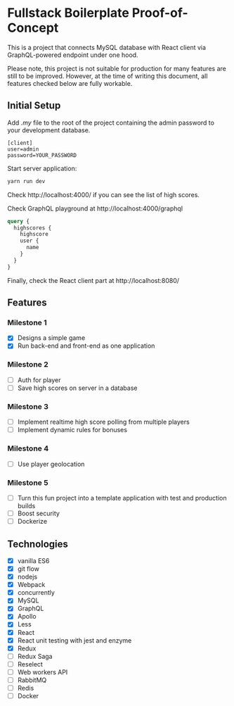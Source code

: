 # Fullstack Boilerplate Proof-of-Concept

This is a project that connects MySQL database with React client via GraphQL-powered endpoint under one hood.

Please note, this project is not suitable for production for many features are still to be improved. However, at the time of writing this document, all features checked below are fully workable.

## Initial Setup

Add _.my_ file to the root of the project containing the admin password to your development database.

```text
[client]
user=admin
password=YOUR_PASSWORD
```

Start server application:

```bash
yarn run dev
```

Check http://localhost:4000/ if you can see the list of high scores.

Check GraphQL playground at http://localhost:4000/graphql

```graphql
query {
  highscores {
    highscore
    user {
      name
    }
  }
}
```

Finally, check the React client part at http://localhost:8080/

## Features

### Milestone 1

- [x] Designs a simple game
- [x] Run back-end and front-end as one application

### Milestone 2

- [ ] Auth for player
- [ ] Save high scores on server in a database

### Milestone 3

- [ ] Implement realtime high score polling from multiple players
- [ ] Implement dynamic rules for bonuses

### Milestone 4

- [ ] Use player geolocation

### Milestone 5

- [ ] Turn this fun project into a template application with test and production builds
- [ ] Boost security
- [ ] Dockerize

## Technologies

- [x] vanilla ES6
- [x] git flow
- [x] nodejs
- [x] Webpack
- [x] concurrently
- [x] MySQL
- [x] GraphQL
- [x] Apollo
- [x] Less
- [x] React
- [x] React unit testing with jest and enzyme
- [x] Redux
- [ ] Redux Saga
- [ ] Reselect
- [ ] Web workers API
- [ ] RabbitMQ
- [ ] Redis
- [ ] Docker
